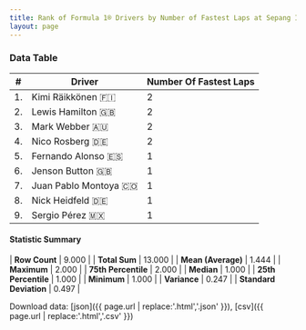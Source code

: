 ```yaml
---
title: Rank of Formula 1® Drivers by Number of Fastest Laps at Sepang International Circuit
layout: page
---
```


<canvas id="chart" width="400" height="180"></canvas>
<script>
var data = {
    "datasets": [
        {
            "backgroundColor": [
                "#f3a935",
                "#f3a935",
                "#f3a935",
                "#f3a935",
                "#f3a935",
                "#f3a935",
                "#f3a935",
                "#f3a935",
                "#f3a935"
            ],
            "borderColor": [
                "#f68639",
                "#f68639",
                "#f68639",
                "#f68639",
                "#f68639",
                "#f68639",
                "#f68639",
                "#f68639",
                "#f68639"
            ],
            "borderWidth": 1,
            "data": [
                2.0,
                2.0,
                2.0,
                2.0,
                1.0,
                1.0,
                1.0,
                1.0,
                1.0
            ],
            "label": "Number Of Fastest Laps"
        }
    ],
    "labels": [
        "Kimi Räikkönen",
        "Lewis Hamilton",
        "Mark Webber",
        "Nico Rosberg",
        "Fernando Alonso",
        "Jenson Button",
        "Juan Pablo Montoya",
        "Nick Heidfeld",
        "Sergio Pérez"
    ]
};
var options = {
  legend: {
    display: false
  },
  scales: {
    xAxes: [{
      ticks: {
        beginAtZero: true,
        maxRotation: 180,
        display: window.innerWidth > 800
      }
    }],
    yAxes: [{
      ticks: {
        beginAtZero: true
      }
    }]
  },
  onResize: function(chart, size) {
    chart.options.scales.xAxes[0].ticks.display = size.width > 800;
  }
};
var chart = new Chart("chart", {
    data: data,
    type: 'bar',
    options: options
});
</script>



### Data Table

| # | Driver | Number Of Fastest Laps |
|--|--|--|
| 1. | Kimi Räikkönen 🇫🇮 | 2 |
| 2. | Lewis Hamilton 🇬🇧 | 2 |
| 3. | Mark Webber 🇦🇺 | 2 |
| 4. | Nico Rosberg 🇩🇪 | 2 |
| 5. | Fernando Alonso 🇪🇸 | 1 |
| 6. | Jenson Button 🇬🇧 | 1 |
| 7. | Juan Pablo Montoya 🇨🇴 | 1 |
| 8. | Nick Heidfeld 🇩🇪 | 1 |
| 9. | Sergio Pérez 🇲🇽 | 1 |

#### Statistic Summary

| **Row Count** | 9.000 |
| **Total Sum** | 13.000 |
| **Mean (Average)** | 1.444 |
| **Maximum** | 2.000 |
| **75th Percentile** | 2.000 |
| **Median** | 1.000 |
| **25th Percentile** | 1.000 |
| **Minimum** | 1.000 |
| **Variance** | 0.247 |
| **Standard Deviation** | 0.497 |

Download data: [json]({{ page.url | replace:'.html','.json' }}), [csv]({{ page.url | replace:'.html','.csv' }})
